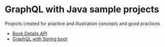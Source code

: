 # GraphQL with Java sample projects
Projects created for practice and illustration concepts and good practices

* [Book Details API](https://github.com/tvttavares/graphql-java/tree/master/book-details)
* [GraphQL with Spring boot](https://github.com/tvttavares/graphql-java/tree/master/graphql-springboot)